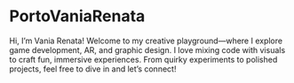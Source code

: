 # PortoVaniaRenata
Hi, I’m Vania Renata! Welcome to my creative playground—where I explore game development, AR, and graphic design. I love mixing code with visuals to craft fun, immersive experiences. From quirky experiments to polished projects, feel free to dive in and let’s connect!
